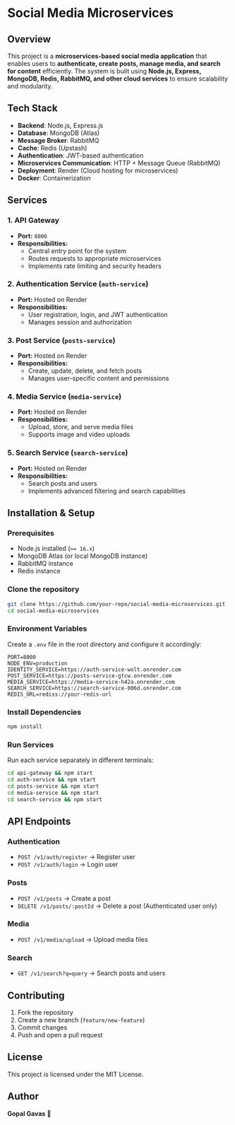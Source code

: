 # Social Media Microservices

## Overview

This project is a **microservices-based social media application** that enables users to **authenticate, create posts, manage media, and search for content** efficiently. The system is built using **Node.js, Express, MongoDB, Redis, RabbitMQ, and other cloud services** to ensure scalability and modularity.

## Tech Stack

- **Backend**: Node.js, Express.js
- **Database**: MongoDB (Atlas)
- **Message Broker**: RabbitMQ
- **Cache**: Redis (Upstash)
- **Authentication**: JWT-based authentication
- **Microservices Communication**: HTTP + Message Queue (RabbitMQ)
- **Deployment**: Render (Cloud hosting for microservices)
- **Docker**: Containerization

## Services

### 1. API Gateway

- **Port:** `8000`
- **Responsibilities:**
  - Central entry point for the system
  - Routes requests to appropriate microservices
  - Implements rate limiting and security headers

### 2. Authentication Service (`auth-service`)

- **Port:** Hosted on Render
- **Responsibilities:**
  - User registration, login, and JWT authentication
  - Manages session and authorization

### 3. Post Service (`posts-service`)

- **Port:** Hosted on Render
- **Responsibilities:**
  - Create, update, delete, and fetch posts
  - Manages user-specific content and permissions

### 4. Media Service (`media-service`)

- **Port:** Hosted on Render
- **Responsibilities:**
  - Upload, store, and serve media files
  - Supports image and video uploads

### 5. Search Service (`search-service`)

- **Port:** Hosted on Render
- **Responsibilities:**
  - Search posts and users
  - Implements advanced filtering and search capabilities

## Installation & Setup

### Prerequisites

- Node.js installed (`>= 16.x`)
- MongoDB Atlas (or local MongoDB instance)
- RabbitMQ instance
- Redis instance

### Clone the repository

```sh
git clone https://github.com/your-repo/social-media-microservices.git
cd social-media-microservices
```

### Environment Variables

Create a `.env` file in the root directory and configure it accordingly:

```env
PORT=8000
NODE_ENV=production
IDENTITY_SERVICE=https://auth-service-wolt.onrender.com
POST_SERVICE=https://posts-service-gtcw.onrender.com
MEDIA_SERVICE=https://media-service-h42a.onrender.com
SEARCH_SERVICE=https://search-service-006d.onrender.com
REDIS_URL=rediss://your-redis-url
```

### Install Dependencies

```sh
npm install
```

### Run Services

Run each service separately in different terminals:

```sh
cd api-gateway && npm start
cd auth-service && npm start
cd posts-service && npm start
cd media-service && npm start
cd search-service && npm start
```

## API Endpoints

### Authentication

- `POST /v1/auth/register` → Register user
- `POST /v1/auth/login` → Login user

### Posts

- `POST /v1/posts` → Create a post
- `DELETE /v1/posts/:postId` → Delete a post (Authenticated user only)

### Media

- `POST /v1/media/upload` → Upload media files

### Search

- `GET /v1/search?q=query` → Search posts and users

## Contributing

1. Fork the repository
2. Create a new branch (`feature/new-feature`)
3. Commit changes
4. Push and open a pull request

## License

This project is licensed under the MIT License.

## Author

**Gopal Gavas** 🚀
